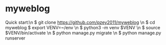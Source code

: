 # myweblog
Quick start:\n
$ git clone https://github.com/pzey2011/myweblog \n
$ cd myweblog $ export VENV=~/env \n
$ python3 -m venv $VENV \n
$ source $VENV/bin/activate \n
$ python manage.py migrate \n
$ python manage.py runserver
